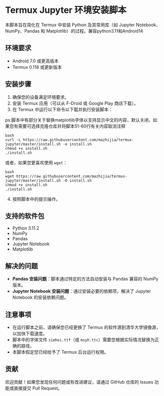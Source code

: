 # Termux Jupyter 环境安装脚本

本脚本旨在简化在 Termux 中安装 Python 及其常用库（如 Jupyter Notebook、NumPy、Pandas 和 Matplotlib）的过程。兼容python3.11和Android14

## 环境要求

- Android 7.0 或更高版本
- Termux 0.118 或更新版本

## 安装步骤

1. 确保您的设备满足环境要求。
2. 安装 Termux 应用（可以从 F-Droid 或 Google Play 商店下载）。
3. 在 Termux 中运行以下命令以下载并执行安装脚本：

ps:脚本中有部分关于替换matplotlib字体以支持显示中文的内容，默认关闭，如果您有需要可选择克隆仓库并将脚本51-60行有关内容取消注释

```
bash
curl -L https://raw.githubusercontent.com/mazhijia/termux-jupyter/master/install.sh -o install.sh
chmod +x install.sh
./install.sh
```

或者，如果您更喜欢使用 `wget`：

```
bash
wget https://raw.githubusercontent.com/mazhijia/termux-jupyter/master/install.sh -O install.sh
chmod +x install.sh
./install.sh
```

4. 按照脚本中的提示操作。

## 支持的软件包

- Python 3.11.2
- NumPy
- Pandas
- Jupyter Notebook
- Matplotlib

## 解决的问题

- **Pandas 安装问题**：脚本通过特定的方法自动安装与 Pandas 兼容的 NumPy 版本。
- **Jupyter Notebook 安装问题**：通过安装必要的依赖项，解决了 Jupyter Notebook 的安装依赖问题。

## 注意事项

- 在运行脚本之前，请确保您已经更换了 Termux 的软件源到清华大学镜像源，以加快下载速度。
- 脚本中的字体文件 `simhei.ttf`（或 `msyh.ttc`）需要您根据实际情况替换为正确的路径。
- 本脚本假定您已经给予了 Termux 后台运行权限。

## 贡献

欢迎贡献！如果您发现任何问题或有改进建议，请通过 GitHub 仓库的 Issues 功能或直接提交 Pull Request。

